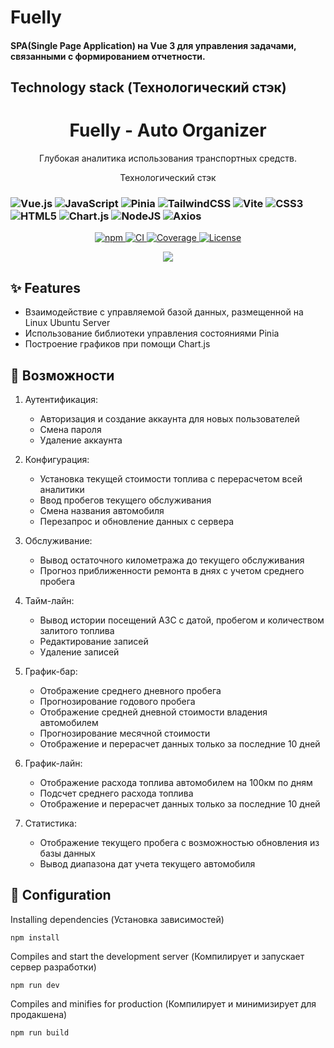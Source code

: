 # Fuelly

#### SPA(Single Page Application) на Vue 3 для управления задачами, связанными с формированием отчетности.

## Technology stack (Технологический стэк)







<h1 align="center">Fuelly - Auto Organizer</h1>
<p align="center">Глубокая аналитика использования транспортных средств.</p>


<p align="center">
  <a >
Технологический стэк
  </a>
</p>


### ![Vue.js](https://img.shields.io/badge/vuejs-%2335495e.svg?style=for-the-badge&logo=vuedotjs&logoColor=%234FC08D)  ![JavaScript](https://img.shields.io/badge/javascript-%23323330.svg?style=for-the-badge&logo=javascript&logoColor=%23F7DF1E)  ![Pinia](https://img.shields.io/badge/Pinia-0d121b?style=for-the-badge)  ![TailwindCSS](https://img.shields.io/badge/tailwindcss-%2338B2AC.svg?style=for-the-badge&logo=tailwind-css&logoColor=white)  ![Vite](https://img.shields.io/badge/vite-%23646CFF.svg?style=for-the-badge&logo=vite&logoColor=white)  ![CSS3](https://img.shields.io/badge/css3-%231572B6.svg?style=for-the-badge&logo=css3&logoColor=white)  ![HTML5](https://img.shields.io/badge/html5-%23E34F26.svg?style=for-the-badge&logo=html5&logoColor=white)  ![Chart.js](https://img.shields.io/badge/chart.js-F5788D.svg?style=for-the-badge&logo=chart.js&logoColor=white) ![NodeJS](https://img.shields.io/badge/node.js-6DA55F?style=for-the-badge&logo=node.js&logoColor=white) ![Axios](https://img.shields.io/badge/AXIOS-0d121b?style=for-the-badge)



<p align="center">
  <a href="https://www.npmjs.com/package/pinia-plugin-persistedstate">
    <img alt="npm" src="https://img.shields.io/npm/v/pinia-plugin-persistedstate?color=%23c12127&label=version&logo=npm" />
  </a>
  <a href="https://github.com/prazdevs/pinia-plugin-persistedstate/actions/workflows/ci.yml">
    <img alt="CI" src="https://img.shields.io/github/actions/workflow/status/prazdevs/pinia-plugin-persistedstate/ci.yml?branch=main&color=2088FF&logo=github%20actions">
  </a>
  <a href="https://app.codecov.io/gh/prazdevs/pinia-plugin-persistedstate">
    <img alt="Coverage" src="https://img.shields.io/codecov/c/github/prazdevs/pinia-plugin-persistedstate?color=%23f01f7a&flag=plugin&logo=codecov">
  </a>
  <a href="https://github.com/prazdevs/pinia-plugin-persistedstate/tree/HEAD/LICENSE">
    <img alt="License" src="https://img.shields.io/github/license/prazdevs/pinia-plugin-persistedstate?color=%233da639&logo=open%20source%20initiative" />
  </a>
</p>

<p align="center">
  <a href="https://prazdevs.github.io/pinia-plugin-persistedstate/" alt="pinia-plugin-persistedstate docs" >
    <img src="https://img.shields.io/badge/PINIA--PLUGIN--PERSISTEDSTATE-READ%20THE%20DOCS%20-blueviolet?style=for-the-badge&logo=read-the-docs&logoColor=white" />
  </a>
</p>





## ✨ Features

- Взаимодействие с управляемой базой данных, размещенной на Linux Ubuntu Server
- Использование библиотеки управления состояниями Pinia
- Построение графиков при помощи Chart.js


## 🚀 Возможности

1. Аутентификация:
   - Авторизация и создание аккаунта для новых пользователей
   - Смена пароля
   - Удаление аккаунта

2. Конфигурация:
   - Установка текущей стоимости топлива с перерасчетом всей аналитики
   - Ввод пробегов текущего обслуживания
   - Смена названия автомобиля
   - Перезапрос и обновление данных с сервера

3. Обслуживание:
   - Вывод остаточного километража до текущего обслуживания
   - Прогноз приближенности ремонта в днях с учетом среднего пробега

4. Тайм-лайн:
   - Вывод истории посещений АЗС с датой, пробегом и количеством залитого топлива
   - Редактирование записей
   - Удаление записей

5. График-бар:
   - Отображение среднего дневного пробега
   - Прогнозирование годового пробега
   - Отображение средней дневной стоимости владения автомобилем
   - Прогнозирование месячной стоимости
   - Отображение и перерасчет данных только за последние 10 дней

6. График-лайн:
   - Отображение расхода топлива автомобилем на 100км по дням
   - Подсчет среднего расхода топлива
   - Отображение и перерасчет данных только за последние 10 дней

6. Статистика:
   - Отображение текущего пробега с возможностью обновления из базы данных
   - Вывод диапазона дат учета текущего автомобиля

## 🔧 Configuration

Installing dependencies (Установка зависимостей)

```
npm install
```
Compiles and start the development server (Компилирует и запускает сервер разработки)
```
npm run dev
```

Compiles and minifies for production (Компилирует и минимизирует для продакшена)
```
npm run build
```